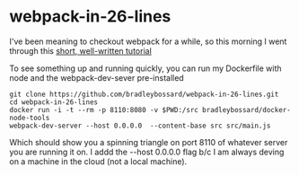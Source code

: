 # webpack-in-26-lines

I've been meaning to checkout webpack for a while, so this morning I went through this [short, well-written tutorial](http://jamesknelson.com/webpack-made-simple-build-es6-less-with-autorefresh-in-26-lines/)

To see something up and running quickly, you can run my Dockerfile with node and the webpack-dev-sever pre-installed

    git clone https://github.com/bradleybossard/webpack-in-26-lines.git
    cd webpack-in-26-lines
    docker run -i -t --rm -p 8110:8080 -v $PWD:/src bradleybossard/docker-node-tools
    webpack-dev-server --host 0.0.0.0  --content-base src src/main.js

Which should show you a spinning triangle on port 8110 of whatever server you are running it on.  I addd the --host 0.0.0.0 flag b/c I am always deving on a machine in the cloud (not a local machine).
